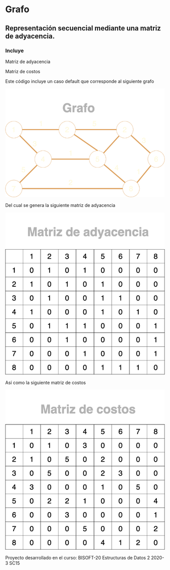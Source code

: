 # Grafo
## Representación secuencial mediante una matriz de adyacencia.

### Incluye

Matriz de adyacencia

Matriz de costos

Este código incluye un caso default que corresponde al siguiente grafo

![grafo](/src/img/grafo.png)

Del cual se genera la siguiente matriz de adyacencia

![matriz-adyacencia](/src/img/matriz-adyacencia.png)

Así como la siguiente matriz de costos

![matriz-de-costos](/src/img/matriz-de-costos.png)

Proyecto desarrollado en el curso:
BISOFT-20 Estructuras de Datos 2 2020-3 SC15

